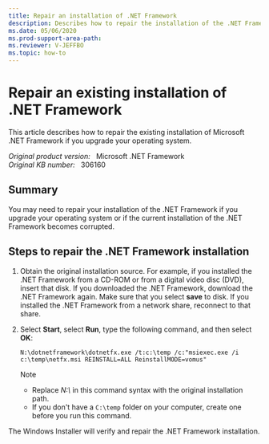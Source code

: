 ```yaml
---
title: Repair an installation of .NET Framework
description: Describes how to repair the installation of the .NET Framework if you upgrade your operating system.
ms.date: 05/06/2020
ms.prod-support-area-path: 
ms.reviewer: V-JEFFBO
ms.topic: how-to
---
```

# Repair an existing installation of .NET Framework

This article describes how to repair the existing installation of Microsoft .NET Framework if you upgrade your operating system.

_Original product version:_ &nbsp; Microsoft .NET Framework  
_Original KB number:_ &nbsp; 306160

## Summary

You may need to repair your installation of the .NET Framework if you upgrade your operating system or if the current installation of the .NET Framework becomes corrupted.

## Steps to repair the .NET Framework installation

1. Obtain the original installation source. For example, if you installed the .NET Framework from a CD-ROM or from a digital video disc (DVD), insert that disk. If you downloaded the .NET Framework, download the .NET Framework again. Make sure that you select **save** to disk. If you installed the .NET Framework from a network share, reconnect to that share.

2. Select **Start**, select **Run**, type the following command, and then select **OK**:

    ```console
    N:\dotnetframework\dotnetfx.exe /t:c:\temp /c:"msiexec.exe /i c:\temp\netfx.msi REINSTALL=ALL ReinstallMODE=vomus"
    ```

    > [!NOTE]
    >
    > - Replace *N:\\* in this command syntax with the original installation path.
    > - If you don't have a `C:\temp` folder on your computer, create one before you run this command.

The Windows Installer will verify and repair the .NET Framework installation.
